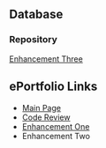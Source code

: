 ## Database

### Repository
[Enhancement Three](https://github.com/GregMacDev/CS-499-Software-Engineering/tree/main)

## ePortfolio Links
- [Main Page](https://GregMacDev.github.io/index.html)
- [Code Review](https://gregmacdev.github.io/enhancement%20plan%20code%20review.html)
- [Enhancement One](https://gregmacdev.github.io/enhancementOne.html)
- Enhancement Two
